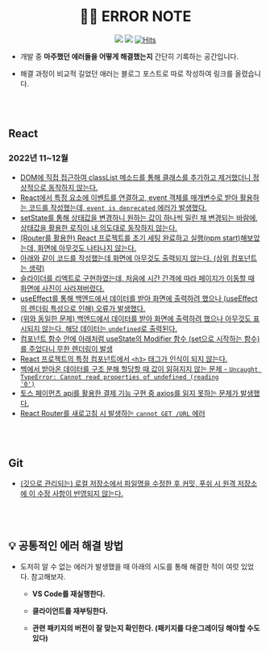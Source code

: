 <div align="center">

# 🚨📒 ERROR NOTE

<img src="https://img.shields.io/badge/since-2022.11-grey"></a>
<img src="https://img.shields.io/badge/author-SangYoonLee-yellow"></a>
[![Hits](https://hits.seeyoufarm.com/api/count/incr/badge.svg?url=https%3A%2F%2Fgithub.com%2FSangYoonLee1231%2FERROR-Note&count_bg=%2379C83D&title_bg=%23555555&icon=&icon_color=%23E7E7E7&title=hits&edge_flat=false)](https://hits.seeyoufarm.com)

</div>

- 개발 중 <strong>마주했던 에러들을 어떻게 해결했는지</strong> 간단히 기록하는 공간입니다.

- 해결 과정이 비교적 길었던 애러는 블로그 포스트로 따로 작성하여 링크를 올렸습니다.

<br/><br/>

## React

### 2022년 11~12월

- <a href="https://github.com/SangYoonLee1231/ERROR-Note/blob/main/React/%5B22.11.04%5D%20DOM%EC%97%90%20%EC%A7%81%EC%A0%91%20%EC%A0%91%EA%B7%BC%ED%95%98%EC%97%AC%20classList%20%EB%A9%94%EC%86%8C%EB%93%9C%EB%A5%BC%20%ED%86%B5%ED%95%B4%20%ED%81%B4%EB%9E%98%EC%8A%A4%EB%A5%BC%20%EC%B6%94%EA%B0%80%ED%95%98%EA%B3%A0%20%EC%A0%9C%EA%B1%B0%ED%96%88%EB%8D%94%EB%8B%88%20%EC%A0%95%EC%83%81%EC%A0%81%EC%9C%BC%EB%A1%9C%20%EB%8F%99%EC%9E%91%ED%95%98%EC%A7%80%20%EC%95%8A%EB%8A%94%EB%8B%A4.md">DOM에 직접 접근하여 classList 메소드를 통해 클래스를 추가하고 제거했더니 정상적으로 동작하지 않는다.</a>
- <a href="https://github.com/SangYoonLee1231/ERROR-Note/blob/main/React/%5B22.11.04%5D%20React%EC%97%90%EC%84%9C%20%ED%8A%B9%EC%A0%95%20%EC%9A%94%EC%86%8C%EC%97%90%20%EC%9D%B4%EB%B2%A4%ED%8A%B8%EB%A5%BC%20%EC%97%B0%EA%B2%B0%ED%95%98%EA%B3%A0%2C%20event%20%EA%B0%9D%EC%B2%B4%EB%A5%BC%20%EB%A7%A4%EA%B0%9C%EB%B3%80%EC%88%98%EB%A1%9C%20%EB%B0%9B%EC%95%84%20%ED%99%9C%EC%9A%A9%ED%95%98%EB%8A%94%20%EC%BD%94%EB%93%9C%EB%A5%BC%20%EC%9E%91%EC%84%B1%ED%96%88%EB%8A%94%EB%8D%B0%2C%20event%20is%20deprecated%20%EC%97%90%EB%9F%AC%EA%B0%80%20%EB%B0%9C%EC%83%9D%ED%96%88%EB%8B%A4.md">React에서 특정 요소에 이벤트를 연결하고, event 객체를 매개변수로 받아 활용하는 코드를 작성했는데, <code>event is deprecated</code> 에러가 발생했다.</a>
- <a href="https://github.com/SangYoonLee1231/ERROR-Note/blob/main/React/%5B22.11.04%5D%20setState%EB%A5%BC%20%ED%86%B5%ED%95%B4%20%EC%83%81%ED%83%9C%EA%B0%92%EC%9D%84%20%EB%B3%80%EA%B2%BD%ED%95%98%EB%8B%88%20%EC%9B%90%ED%95%98%EB%8A%94%20%EA%B0%92%EC%9D%B4%20%ED%95%98%EB%82%98%EC%94%A9%20%EB%B0%80%EB%A6%B0%20%EC%B1%84%20%EB%B3%80%EA%B2%BD%EB%90%98%EB%8A%94%20%EB%B0%94%EB%9E%8C%EC%97%90%2C%20%EC%83%81%ED%83%9C%EA%B0%92%EC%9D%84%20%ED%99%9C%EC%9A%A9%ED%95%9C%20%EB%A1%9C%EC%A7%81%EC%9D%B4%20%EB%82%B4%20%EC%9D%98%EB%8F%84%EB%8C%80%EB%A1%9C%20%EB%8F%99%EC%9E%91%ED%95%98%EC%A7%80%20%EC%95%8A%EB%8A%94%EB%8B%A4.md">setState를 통해 상태값을 변경하니 원하는 값이 하나씩 밀린 채 변경되는 바람에, 상태값을 활용한 로직이 내 의도대로 동작하지 않는다.</a>
- <a href="https://github.com/SangYoonLee1231/ERROR-Note/blob/main/React/%5B22.11.15%5D%20(Router%EB%A5%BC%20%ED%99%9C%EC%9A%A9%ED%95%9C)%20React%20%ED%94%84%EB%A1%9C%EC%A0%9D%ED%8A%B8%EB%A5%BC%20%EC%B4%88%EA%B8%B0%20%EC%84%B8%ED%8C%85%20%EC%99%84%EB%A3%8C%ED%95%98%EA%B3%A0%20%EC%8B%A4%ED%96%89(npm%20start)%ED%95%B4%EB%B3%B4%EC%95%98%EB%8A%94%EB%8D%B0%2C%20%ED%99%94%EB%A9%B4%EC%97%90%20%EC%95%84%EB%AC%B4%EA%B2%83%EB%8F%84%20%EB%82%98%ED%83%80%EB%82%98%EC%A7%80%20%EC%95%8A%EB%8A%94%EB%8B%A4.md">(Router를 활용한) React 프로젝트를 초기 세팅 완료하고 실행(npm start)해보았는데, 화면에 아무것도 나타나지 않는다.</a>
- <a href="https://github.com/SangYoonLee1231/ERROR-Note/blob/main/React/%5B22.11.15%5D%20%EC%95%84%EB%9E%98%EC%99%80%20%EA%B0%99%EC%9D%B4%20%EC%BD%94%EB%93%9C%EB%A5%BC%20%EC%9E%91%EC%84%B1%ED%96%88%EB%8A%94%EB%8D%B0%20%ED%99%94%EB%A9%B4%EC%97%90%20%EC%95%84%EB%AC%B4%EA%B2%83%EB%8F%84%20%EC%B6%9C%EB%A0%A5%EB%90%98%EC%A7%80%20%EC%95%8A%EB%8A%94%EB%8B%A4.%20(%EC%83%81%EC%9C%84%20%EC%BB%B4%ED%8F%AC%EB%84%8C%ED%8A%B8%EB%8A%94%20%EC%83%9D%EB%9E%B5).md">아래와 같이 코드를 작성했는데 화면에 아무것도 출력되지 않는다. (상위 컴포넌트는 생략)</a>
- <a href="https://github.com/SangYoonLee1231/ERROR-Note/blob/main/React/%5B22.11.18%5D%20%EC%8A%AC%EB%9D%BC%EC%9D%B4%EB%8D%94%EB%A5%BC%20%EB%A6%AC%EC%97%91%ED%8A%B8%EB%A1%9C%20%EA%B5%AC%ED%98%84%ED%95%98%EC%98%80%EB%8A%94%EB%8D%B0%2C%20%EC%B2%98%EC%9D%8C%EC%97%90%20%EC%8B%9C%EA%B0%84%20%EA%B0%84%EA%B2%A9%EC%97%90%20%EB%94%B0%EB%9D%BC%20%ED%8E%98%EC%9D%B4%EC%A7%80%EA%B0%80%20%EC%9D%B4%EB%8F%99%ED%95%A0%20%EB%95%8C%20%ED%99%94%EB%A9%B4%EC%97%90%20%EC%82%AC%EC%A7%84%EC%9D%B4%20%EC%82%AC%EB%9D%BC%EC%A0%B8%EB%B2%84%EB%A0%B8%EB%8B%A4.md">슬라이더를 리엑트로 구현하였는데, 처음에 시간 간격에 따라 페이지가 이동할 때 화면에 사진이 사라져버렸다.</a>
- <a href="https://github.com/SangYoonLee1231/ERROR-Note/blob/main/React/%5B22.11.22%5D%20useEffect%EB%A5%BC%20%ED%86%B5%ED%95%B4%20%EB%B0%B1%EC%97%94%EB%93%9C%EC%97%90%EC%84%9C%20%EB%8D%B0%EC%9D%B4%ED%84%B0%EB%A5%BC%20%EB%B0%9B%EC%95%84%20%ED%99%94%EB%A9%B4%EC%97%90%20%EC%B6%9C%EB%A0%A5%ED%95%98%EB%A0%A4%20%ED%96%88%EC%9C%BC%EB%82%98%20(useEffect%EC%9D%98%20%EB%A0%8C%EB%8D%94%EB%A7%81%20%ED%8A%B9%EC%84%B1%EC%9C%BC%EB%A1%9C%20%EC%9D%B8%ED%95%B4)%20%EC%98%A4%EB%A5%98%EA%B0%80%20%EB%B0%9C%EC%83%9D%ED%96%88%EB%8B%A4.md">useEffect를 통해 백엔드에서 데이터를 받아 화면에 출력하려 했으나 (useEffect의 렌더링 특성으로 인해) 오류가 발생했다.</a>
- <a href="https://github.com/SangYoonLee1231/ERROR-Note/blob/main/React/%5B22.11.22%5D%20(%EC%9C%84%EC%99%80%20%EB%8F%99%EC%9D%BC%ED%95%9C%20%EB%AC%B8%EC%A0%9C)%20%EB%B0%B1%EC%97%94%EB%93%9C%EC%97%90%EC%84%9C%20%EB%8D%B0%EC%9D%B4%ED%84%B0%EB%A5%BC%20%EB%B0%9B%EC%95%84%20%ED%99%94%EB%A9%B4%EC%97%90%20%EC%B6%9C%EB%A0%A5%ED%95%98%EB%A0%A4%20%ED%96%88%EC%9C%BC%EB%82%98%20%EC%95%84%EB%AC%B4%EA%B2%83%EB%8F%84%20%ED%91%9C%EC%8B%9C%EB%90%98%EC%A7%80%20%EC%95%8A%EB%8A%94%EB%8B%A4.%20%ED%95%B4%EB%8B%B9%20%EB%8D%B0%EC%9D%B4%ED%84%B0%EB%8A%94%20undefined%EB%A1%9C%20%EC%B6%9C%EB%A0%A5%EB%90%9C%EB%8B%A4.md">(위와 동일한 문제) 백엔드에서 데이터를 받아 화면에 출력하려 했으나 아무것도 표시되지 않는다. 해당 데이터는 <code>undefined</code>로 출력된다.</a>
- <a href="https://github.com/SangYoonLee1231/ERROR-Note/blob/main/React/%5B22.11.23%5D%20%EC%BB%B4%ED%8F%AC%EB%84%8C%ED%8A%B8%20%ED%95%A8%EC%88%98%20%EC%95%88%EC%97%90%20%EC%95%84%EB%9E%98%EC%B2%98%EB%9F%BC%20useState%EC%9D%98%20Modifier%20%ED%95%A8%EC%88%98%20(set%EC%9C%BC%EB%A1%9C%20%EC%8B%9C%EC%9E%91%ED%95%98%EB%8A%94%20%ED%95%A8%EC%88%98)%EB%A5%BC%20%EC%A3%BC%EC%97%88%EB%8B%A4%EB%8B%88%20%EB%AC%B4%ED%95%9C%20%EB%A0%8C%EB%8D%94%EB%A7%81%EC%9D%B4%20%EB%B0%9C%EC%83%9D.md">컴포넌트 함수 안에 아래처럼 useState의 Modifier 함수 (set으로 시작하는 함수)를 주었다니 무한 렌더링이 발생</a>
- <a href="https://github.com/SangYoonLee1231/ERROR-Note/blob/main/React/%5B22.11.23%5D%20React%20%ED%94%84%EB%A1%9C%EC%A0%9D%ED%8A%B8%EC%9D%98%20%ED%8A%B9%EC%A0%95%20%EC%BB%B4%ED%8F%AC%EB%84%8C%ED%8A%B8%EC%97%90%EC%84%9C%20h3%20%ED%83%9C%EA%B7%B8%EA%B0%80%20%EC%9D%B8%EC%8B%9D%EC%9D%B4%20%EB%90%98%EC%A7%80%20%EC%95%8A%EB%8A%94%EB%8B%A4.md">React 프로젝트의 특정 컴포넌트에서 <code>\<h3></code> 태그가 인식이 되지 않는다.</a>
- <a href="https://github.com/SangYoonLee1231/ERROR-Note/blob/main/React/%5B22.11.23%5D%20%EB%B0%B1%EC%97%90%EC%84%9C%20%EB%B0%9B%EC%95%84%EC%98%A8%20%EB%8D%B0%EC%9D%B4%ED%84%B0%EB%A5%BC%20%EA%B5%AC%EC%A1%B0%20%EB%B6%84%ED%95%B4%20%ED%95%A0%EB%8B%B9%ED%95%A0%20%EB%95%8C%20%EA%B0%92%EC%9D%B4%20%EC%9D%BD%ED%98%80%EC%A7%80%EC%A7%80%20%EC%95%8A%EB%8A%94%20%EB%AC%B8%EC%A0%9C%20-%20Uncaught%20TypeError%20Cannot%20read%20properties%20of%20undefined%20reading%200.md">백에서 받아온 데이터를 구조 분해 할당할 때 값이 읽혀지지 않는 문제 - <code>Uncaught TypeError: Cannot read properties of undefined (reading '0')</code></a>
- <a href="https://github.com/SangYoonLee1231/ERROR-Note/blob/main/React/%5B22.12.09%5D%20%ED%86%A0%EC%8A%A4%20%ED%8E%98%EC%9D%B4%EB%A8%BC%EC%B8%A0%20api%EB%A5%BC%20%ED%99%9C%EC%9A%A9%ED%95%9C%20%EA%B2%B0%EC%A0%9C%20%EA%B8%B0%EB%8A%A5%20%EA%B5%AC%ED%98%84%20%EC%A4%91%20axios%EB%A5%BC%20%EC%9D%BD%EC%A7%80%20%EB%AA%BB%ED%95%98%EB%8A%94%20%EB%AC%B8%EC%A0%9C.md">토스 페이먼츠 api를 활용한 결제 기능 구현 중 axios를 읽지 못하는 문제가 발생했다.</a>
- <a href="https://github.com/SangYoonLee1231/ERROR-Note/blob/main/React/%5B22.12.22%5D%20React%20Router%EB%A5%BC%20%EC%83%88%EB%A1%9C%EA%B3%A0%EC%B9%A8%20%EC%8B%9C%20%EB%B0%9C%EC%83%9D%ED%95%98%EB%8A%94%20cannot%20GET%20URL%20%EC%97%90%EB%9F%AC.md">React Router를 새로고침 시 발생하는 <code>cannot GET /URL</code> 에러</a>
<!-- - <a href=""></a> -->

<br/><br/>

## Git

- <a href="https://github.com/SangYoonLee1231/ERROR-Note/blob/main/Git/%5B22.11.15%5D%20(%EA%B9%83%EC%9C%BC%EB%A1%9C%20%EA%B4%80%EB%A6%AC%EB%90%98%EB%8A%94)%20%EB%A1%9C%EC%BB%AC%20%EC%A0%80%EC%9E%A5%EC%86%8C%EC%97%90%EC%84%9C%20%ED%8C%8C%EC%9D%BC%EB%AA%85%EC%9D%84%20%EC%88%98%EC%A0%95%ED%95%9C%20%ED%9B%84%20%EC%BB%A4%EB%B0%8B%2C%20%ED%91%B8%EC%89%AC%20%EC%8B%9C%20%EC%9B%90%EA%B2%A9%20%EC%A0%80%EC%9E%A5%EC%86%8C%EC%97%90%20%EC%9D%B4%20%EC%88%98%EC%A0%95%20%EC%82%AC%ED%95%AD%EC%9D%B4%20%EB%B0%98%EC%98%81%EB%90%98%EC%A7%80%20%EC%95%8A%EB%8A%94%EB%8B%A4.md">(깃으로 관리되는) 로컬 저장소에서 파일명을 수정한 후 커밋, 푸쉬 시 원격 저장소에 이 수정 사항이 반영되지 않는다.</a>
<!-- - <a href=""></a> -->

<br/><br/>

## 💡 공통적인 에러 해결 방법

- 도저히 알 수 없는 에러가 발생했을 때 아래의 시도를 통해 해결한 적이 여럿 있었다. 참고해보자.

  - <strong>VS Code를 재실행한다.</strong>

  - <strong>클라이언트를 재부팅한다.</strong>

  - <strong>관련 패키지의 버전이 잘 맞는지 확인한다. (패키지를 다운그레이딩 해야할 수도 있다)</strong>

<br/><br/>
